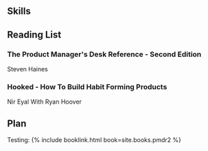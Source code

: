 ## Skills

## Reading List

### The Product Manager's Desk Reference - Second Edition
<a name='pmdr2'></a>
Steven Haines 

### Hooked - How To Build Habit Forming Products
<a name='hooked'></a>
Nir Eyal With Ryan Hoover

## Plan

Testing: {% include booklink.html book=site.books.pmdr2 %}
